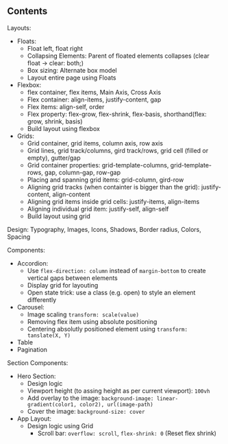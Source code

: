 ## Contents

Layouts:

- Floats:
  - Float left, float right
  - Collapsing Elements: Parent of floated elements collapses (clear float -> clear: both;)
  - Box sizing: Alternate box model
  - Layout entire page using Floats
- Flexbox:
  - flex container, flex items, Main Axis, Cross Axis
  - Flex container: align-items, justify-content, gap
  - Flex items: align-self, order
  - Flex property: flex-grow, flex-shrink, flex-basis, shorthand(flex: grow, shrink, basis)
  - Build layout using flexbox
- Grids:
  - Grid container, grid items, column axis, row axis
  - Grid lines, grid track/columns, gird track/rows, grid cell (filled or empty), gutter/gap
  - Grid container properties: grid-template-columns, grid-template-rows, gap, column-gap, row-gap
  - Placing and spanning grid items: grid-column, gird-row
  - Aligning grid tracks (when containter is bigger than the grid): justify-content, align-content
  - Aligning grid items inside grid cells: justify-items, align-items
  - Aligning individual grid item: justify-self, align-self
  - Build layout using grid

Design: Typography, Images, Icons, Shadows, Border radius, Colors, Spacing

Components:

- Accordion:
  - Use `flex-direction: column` instead of `margin-bottom` to create vertical gaps between elements
  - Display grid for layouting
  - Open state trick: use a class (e.g. open) to style an element differently
- Carousel:
  - Image scaling `transform: scale(value)`
  - Removing flex item using absolute positioning
  - Centering absolutly positioned element using `transform: tanslate(X, Y)`
- Table
- Pagination

Section Components:

- Hero Section:
  - Design logic
  - Viewport height (to assing height as per current viewport): `100vh`
  - Add overlay to the image: `background-image: linear-gradient(color1, color2), url(image-path)`
  - Cover the image: `background-size: cover`
- App Layout:
  - Design logic using Grid
    - Scroll bar: `overflow: scroll`, `flex-shrink: 0` (Reset flex shrink)
